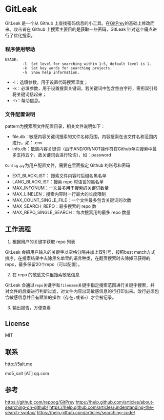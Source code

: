 # GitLeak

GitLeak 是一个从 Github 上查找密码信息的小工具。在[GitPrey](https://github.com/repoog/GitPrey)的基础上修改而来。攻击者在 Github 上搜索主要目的是获取一些密码，GitLeak 针对这个痛点进行了优化搜索。

### 程序使用帮助
```
USAGE:
        -l  Set level for searching within 1~5, default level is 1.
        -k  Set key words for searching projects.
        -h  Show help information.
```
* -l：选填参数，用于设置代码搜索深度；
* -k：必填参数，用于设置搜索关键词，若关键词中包含空白字符，需用双引号将关键词括起来；
* -h：帮助信息。

### 文件配置说明
pattern为搜索项文件配置目录，相关文件说明如下：
* file.db：敏感内容关键词搜索的文件名称范围，内容搜索在该文件名称范围内进行，如：.env
* info.db：敏感内容关键词（由于AND/OR/NOT操作符在Github单次搜索中最多支持五个，故关键词会进行轮询），如：password

`Config.py`为用户配置文件，需要在里面指定 Github 的账号和密码
* EXT_BLACKLIST： 搜索文件内容时后缀名黑名单
* LANG_BLACKLIST：搜索 repo 时语言的黑名单
* MAX_INFONUM：一次最多用于搜索的关键词数量
* MAX_LINELEN：搜索内容时一行最大的长度限制
* MAX_COUNT_SINGLE_FILE：一个文件最多包含关键词的次数
* MAX_SEARCH_REPO：最多搜索的 repo 数
* MAX_REPO_SINGLE_SEARCH：每次搜索用的最多 repo 数量

## 工作流程
1. 根据用户的关键字获取 repo 列表

GitLeak 会把用户输入的关键字以空格分隔并加上双引号，按照best match方式排序，在搜索结果中去除黑名单里的语言种类，在翻页搜索时去除掉已获得的 repo，最多保留20个repo（可以配置）。

2. 在 repo 的敏感文件里搜索敏感信息

GitLeak 会通过`repo`关键字和`filename`关键字指定搜索范围进行关键字搜索，并对文件的后缀进行判断过滤，对文件内容出现敏感信息的行打印出来。改行必须包含敏感信息并且有赋值的操作（存在`:`或者`=`）才会被记录。

3. 输出报告，方便查看

## License
MIT

## 联系
http://5alt.me

md5_salt [AT] qq.com

## 参考
https://github.com/repoog/GitPrey
https://help.github.com/articles/about-searching-on-github/
https://help.github.com/articles/understanding-the-search-syntax/
https://help.github.com/articles/searching-code/